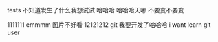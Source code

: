 tests
不知道发生了什么我想试试
哈哈哈 
哈哈哈天哪
不要变不要变

1111111
emmmm 图片不好看
12121212
git 
我要开发了哈哈哈
i want learn git user